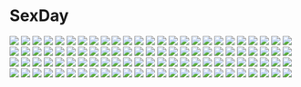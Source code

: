 # SexDay
![](https://konachan.com/image/c061c134902c22b48c79f54bc318bcc0/Konachan.com%20-%20180037%20armor%20bones%20cape%20dragon%20horns%20original%20pixiv_fantasia%20sword%20tagme%20tail%20tinmo%20weapon.jpg)
![](https://konachan.com/image/fb42beb801ccb3530ca543ce0fe66cc7/Konachan.com%20-%2012181%20kobayashi_yuji%20neon_genesis_evangelion%20soryu_asuka_langley%20underboob.jpg)
![](https://konachan.com/jpeg/bd1f0e136a7b5eb0296c77f74987d994/Konachan.com%20-%20265675%20aqua_eyes%20bike_shorts%20blush%20book%20hoodie%20nedia_r%20original%20purple_hair%20ribbons%20shorts%20skirt%20twintails%20white.jpg)
![](https://konachan.com/jpeg/4a5e06df22650a85adf804a62f466d07/Konachan.com%20-%20129339%20bikini%20breasts%20cleavage%20erect_nipples%20idolmaster%20kikuchi_makoto%20oyari_ashito%20panties%20scan%20swimsuit%20underwear.jpg)
![](https://konachan.com/image/85ca97d0ccce3ac4f3a79a0e730706e9/Konachan.com%20-%20171552%20blonde_hair%20boots%20dress%20fal_maro%20gloves%20gun%20hat%20long_hair%20mahou_shoujo_madoka_magica%20thighhighs%20tomoe_mami%20weapon%20yellow_eyes.jpg)
![](https://konachan.com/image/667755dd12d87761ca46f07ff90b24a1/Konachan.com%20-%2047494%20barefoot%20flat_chest%20gray_hair%20houmei%20long_hair%20nipples%20nude%20purple_eyes%20shining_wind%20sky%20taka_tony.jpg)
![](https://konachan.com/image/05ed5d337474ccd5c85ec2d89c17b810/Konachan.com%20-%20154192%20final_fantasy%20final_fantasy_xiii%20green_eyes%20hope_estheim%20white_hair.jpg)
![](https://konachan.com/image/759fb6b38965cd4a2c8e116a496dac74/Konachan.com%20-%2011984%20ciel%20shingetsutan_tsukihime%20tagme.jpg)
![](https://konachan.com/image/a80c6b591b43eda308ee6725e64b5237/Konachan.com%20-%20108177%20crying%20gray_eyes%20green_hair%20gumi%20short_hair%20tears%20vocaloid.jpg)
![](https://konachan.com/image/728278a84eebb15b8ff2dedcdcb00f9d/Konachan.com%20-%2034200%20animal_ears%20fang%20forest%20horo%20long_hair%20moon%20night%20nude%20ookami_to_koushinryou%20orange_hair%20red_eyes%20sky%20stars%20tail%20tree%20wolfgirl.jpg)
![](https://konachan.com/image/af487dcf91790bebeeb139568141f893/Konachan.com%20-%20166172%202girls%20ass%20ball%20beach%20bikini%20blue_eyes%20blue_hair%20breasts%20choker%20cleavage%20clouds%20original%20pink_hair%20purple_eyes%20ribbons%20short_hair%20sky%20swimsuit%20water.jpg)
![](https://konachan.com/jpeg/a0892bc6f89f534f24f9a9cb57bd68b4/Konachan.com%20-%20295038%20breasts%20brown_hair%20long_hair%20navel%20nipples%20ogino_atsuki%20original%20panties%20purple_eyes%20school_uniform%20underwear%20undressing%20waifu2x.jpg)
![](https://konachan.com/image/7bf2d4527798ea04a5deab82179d886d/Konachan.com%20-%20161688%20animal%20bloomers%20flowers%20gray_hair%20headphones%20hoodie%20liiko_%28lodougal%29%20long_hair%20luo_tianyi%20twintails%20vocaloid%20vocaloid_china.jpg)
![](https://konachan.com/image/af71b09e6fad3c2eba3c6472d31485e8/Konachan.com%20-%2094584%20blonde_hair%20blush%20flandre_scarlet%20heart%20mugi_%28banban53%29%20red_eyes%20touhou%20vampire%20wings.jpg)
![](https://konachan.com/image/1e3b693296fee2372066b3c4c3748d38/Konachan.com%20-%20182651%20blonde_hair%20breasts%20cherry_blossoms%20drink%20flowers%20horns%20hoshiguma_yuugi%20nipples%20onsen%20petals%20red_eyes%20sake%20shackles%20touhou%20ytoy.jpg)
![](https://konachan.com/jpeg/ff492231352d67bc64dd0339a9d912af/Konachan.com%20-%20199823%20akemi_homura%20black_hair%20headband%20long_hair%20mahou_shoujo_madoka_magica%20purple_eyes%20uniform%20white.jpg)
![](https://konachan.com/image/47eeefc24f6695d6b9ea5592f4724493/Konachan.com%20-%20180258%20anegasaki_nene%20chibi%20kobayakawa_rinko%20love_plus%20tagme%20takane_manaka.jpg)
![](https://konachan.com/image/0effc889f4c7566c574e9e19bdaae40f/Konachan.com%20-%20166391%20blue_hair%20daikichi_maru%20long_hair%20original%20white%20yellow_eyes.jpg)
![](https://konachan.com/jpeg/30eefcdd7437cc7bafb6d1cf189a4294/Konachan.com%20-%20182153%20breasts%20cleavage%20date_a_live%20izayoi_miku%20long_hair%20morimae_kazuya%20no_bra%20panties%20scan%20thighhighs%20underwear%20yatogami_tohka.jpg)
![](https://konachan.com/image/d97115d7a3ce083a3fed5aa2729abdc5/Konachan.com%20-%2021771%202girls%20animal%20bat%20flandre_scarlet%20hakurei_reimu%20japanese_clothes%20miko%20ofuda%20touhou%20vampire.jpg)
![](https://konachan.com/image/fbf9d8bbece1aae5877a9ecf7bde7896/Konachan.com%20-%20113033%20bow%20chagu%20dress%20green_hair%20kagiyama_hina%20long_hair%20red_eyes%20ribbons%20touhou.jpg)
![](https://konachan.com/jpeg/327bd35a90900437dff2b212b849a7b9/Konachan.com%20-%20130825%20gloves%20gun%20headphones%20miki_%28vocaloid%29%20red_hair%20thighhighs%20tyouya%20vocaloid%20weapon.jpg)
![](https://konachan.com/image/59dbedec31670760b544327093ded1a5/Konachan.com%20-%2092653%20jinouga%20monster_hunter%20torashiro_eiji.jpg)
![](https://konachan.com/image/732413a55c78c64384ad4f92a43c78b0/Konachan.com%20-%2096823%20alice_carroll%20aria%20blue_eyes%20dress%20gloves%20green_hair%20hat%20orange%20rushka%20scenic%20sunset%20water.jpg)
![](https://konachan.com/image/5f2891d51e0eaa3c2a4ae65e5566ba6a/Konachan.com%20-%20138352%202girls%20bed%20blue_hair%20blush%20bow%20breasts%20index%20kneehighs%20long_hair%20navel%20nipples%20no_bra%20panties%20panty_pull%20pussy%20short_hair%20socks%20uncensored%20underwear.jpg)
![](https://konachan.com/image/8a05bd0987c36644607138ccdc9bbfca/Konachan.com%20-%2056328%20ada_vessalius%20pandora_hearts.jpg)
![](https://konachan.com/image/7474f210aa896679e80baef08a38f886/Konachan.com%20-%20113597%202girls%20ass%20blush%20breast_grab%20brown_hair%20nopan%20original%20red_hair%20school_uniform%20yuri%20zasha.jpg)
![](https://konachan.com/image/4eaec55d3c982408999a95c9f49b1ef3/Konachan.com%20-%2016515%20aozaki_aoko%20bikini%20blue_eyes%20long_hair%20red_hair%20shingetsutan_tsukihime%20swimsuit.jpg)
![](https://konachan.com/jpeg/7eb9c26f0106e2a1cf6304882d02f809/Konachan.com%20-%2052886%20hayate_no_gotoku%20katsura_hinagiku%20pink_hair%20school_uniform%20transparent%20vector.jpg)
![](https://konachan.com/jpeg/5e0737306e8738fdcbf4c12d12e2ad0e/Konachan.com%20-%20206649%20deoxys%20pokemon%20renepolumorfous.jpg)
![](https://konachan.com/jpeg/bdf2fe98ca3dd556f0d97b537009882d/Konachan.com%20-%20282187%20blush%20brown_hair%20cherry_blossoms%20flowers%20hayami_rokushichi%20hoodie%20long_hair%20petals%20school_uniform%20tie%20ukita_akane%20yellow_eyes.jpg)
![](https://konachan.com/jpeg/3920ea97c2a4d701132bc065e5a9c2d6/Konachan.com%20-%20144891%20blonde_hair%20blush%20game_cg%20imouto_no_katachi%20male%20mima_chimari%20mima_yukito%20school_uniform%20short_hair%20sphere%20sunset%20tagme_%28artist%29%20water.jpg)
![](https://konachan.com/image/4915c68aa434fea32946839d21144558/Konachan.com%20-%207626%20animal_ears%20black_x_pink%20catgirl%20nanao_naru%20school_swimsuit%20swimsuit%20tagme.jpg)
![](https://konachan.com/jpeg/dbdad41bc566376586680d2de6658f2e/Konachan.com%20-%20252795%20beatless%20blue_eyes%20blue_hair%20bodysuit%20breasts%20lacia%20long_hair%20sugi_214%20white.jpg)
![](https://konachan.com/jpeg/97b1a51fea9a81fa42d1278a65786764/Konachan.com%20-%20218351%20bondage%20boots%20breasts%20censored%20con_su%20fellatio%20game_cg%20navel%20nipples%20nitroplus%20pussy_juice%20red_eyes%20rope%20short_hair%20thighhighs%20tokyo_necro%20white_hair.jpg)
![](https://konachan.com/jpeg/4c9edbf808c4f415af02ab8c03edd768/Konachan.com%20-%20122620%20amatsu_tokino%20bed%20blush%20bra%20cygnus%20game_cg%20green_eyes%20kikouyoku_senki_gin_no_toki_no_corona%20navel%20panties%20red_hair%20short_hair%20underwear.jpg)
![](https://konachan.com/jpeg/aa63c63f8ad9e00d421b55aa6b527ea2/Konachan.com%20-%20225579%20animal_ears%20bikini%20brown_eyes%20fan%20flowers%20food%20gray_hair%20ice_cream%20long_hair%20lpip%20original%20swimsuit%20white.jpg)
![](https://konachan.com/image/e31d28b57a0be090ea6467781d7a6a26/Konachan.com%20-%2078360%20hatsune_miku%20miku_append%20twintails%20vocaloid.jpg)
![](https://konachan.com/image/7936e6321767f4a6bef248a472a079a4/Konachan.com%20-%2044891%20ikkitousen%20ikkitousen_dragon_destiny%20ribbons%20ryomou_shimei%20skirt%20topless.jpg)
![](https://konachan.com/image/525de980795480c8f4763712e113759b/Konachan.com%20-%2079741%20beach%20bikini%20brown_eyes%20brown_hair%20gun%20original%20swimsuit%20weapon%20wet.jpg)
![](https://konachan.com/jpeg/cd7eb47e8d41a28f5ab766e7aa280486/Konachan.com%20-%20202445%20ass%20bow%20brown_eyes%20brown_hair%20close%20fang%20long_hair%20nagao_%28cat610%29%20original%20panties%20school_uniform%20striped_panties%20twintails%20underwear%20white.jpg)
![](https://konachan.com/image/7d4661357a5f7b1c3e4b7f79fa97e9b4/Konachan.com%20-%20128318%20animal_ears%20bunnygirl%20tagme%20tengen_toppa_gurren_lagann%20yoko_littner.jpg)
![](https://konachan.com/jpeg/6b795fad7fea459dd9e874dbd47b20ca/Konachan.com%20-%20152306%20blonde_hair%20blush%20fate_apocrypha%20fate_%28series%29%20fate_stay_night%20green_eyes%20ladymarta%20mordred%20ponytail%20short_hair%20shorts.jpg)
![](https://konachan.com/image/30c567a35b6518fac0cabc6f7d455f1a/Konachan.com%20-%20150066%20blush%20breasts%20elbow_gloves%20flowers%20garter_belt%20gloves%20hakurei_reimu%20kom%20long_hair%20navel%20nipples%20panties%20stockings%20thighhighs%20touhou%20underwear.jpg)
![](https://konachan.com/image/071e474b8157ef3b251587c6622d3be4/Konachan.com%20-%2062410%20blue_hair%20cirno%20dress%20fairy%20forest%20landscape%20lm7_%28op-center%29%20scenic%20short_hair%20touhou%20tree%20wings.jpg)
![](https://konachan.com/image/115243807155b61366508be09405a1ff/Konachan.com%20-%20210275%20boots%20bou_nin%20dress%20original%20polychromatic%20silhouette%20twintails.jpg)
![](https://konachan.com/image/6bbfb3cd8530aee048684446cfa7b612/Konachan.com%20-%2080928%20green_hair%20solty%20solty_rei.jpg)
![](https://konachan.com/image/d40353897ed08f08aaaedfb73d96a4f7/Konachan.com%20-%2018403%20rozen_maiden%20souseiseki%20suiseiseki.jpg)
![](https://konachan.com/jpeg/b9305593f1be4701bc9595da5eaf5e6b/Konachan.com%20-%20294842%20ass%20black_hair%20blue_eyes%20blush%20chelsea_soft%20game_cg%20long_hair%20mizuno_seina%20suite_life%20tagme_%28artist%29.jpg)
![](https://konachan.com/image/0c0da10ff1c18d4e39bf3c0bd92930b0/Konachan.com%20-%20107954%20ass%20garter_belt%20gray_hair%20maria_holic%20nurse%20shinouji_matsurika%20thighhighs%20third-party_edit%20twintails%20yamauchi_noriyasu%20yellow_eyes.jpg)
![](https://konachan.com/image/7c3467ed1a302c17b3887f680fbd16d5/Konachan.com%20-%20120989%20artoria_pendragon_%28all%29%20fate_%28series%29%20fate_stay_night%20fate_zero%20saber.jpg)
![](https://konachan.com/jpeg/09492a16ecf7f58e3ee70a2aa0a0adf3/Konachan.com%20-%20181874%20apple%20brown_eyes%20brown_hair%20cake%20candy%20chocolate%20dress%20drink%20flowers%20food%20fruit%20headdress%20long_hair%20original%20pantyhose%20strawberry%20tomoyami.jpg)
![](https://konachan.com/jpeg/df1fad8be99903b62ce75f6f0eda565e/Konachan.com%20-%20173846%20animal_ears%20bunny_ears%20bunnygirl%20long_hair%20mokoke%20no_bra%20panties%20purple_hair%20red_eyes%20shirt%20striped_panties%20touhou%20underwear%20white%20wink.jpg)
![](https://konachan.com/image/5bf166df3d8d11dd2093116faf5a1f26/Konachan.com%20-%20163992%20orange_eyes%20orange_hair%20pointed_ears%20sword_art_online%20yuuki_asuna.jpg)
![](https://konachan.com/image/cea72d8d91d726694f05193d2e43b434/Konachan.com%20-%2023959%20enma_ai%20jigoku_shoujo.jpg)
![](https://konachan.com/jpeg/0c40da2e606678c8cc505b4b3f68db86/Konachan.com%20-%20223732%20animal%20black_hair%20boots%20candy%20drums%20fish%20gloves%20headphones%20instrument%20lollipop%20long_hair%20original%20panties%20petals%20thighhighs%20underwear%20waifu2x.jpg)
![](https://konachan.com/jpeg/2ab766c93a02267201b2aa77d4710a9b/Konachan.com%20-%20232737%20bath%20bathtub%20black_hair%20blonde_hair%20blue_eyes%20blush%20breasts%20brown_eyes%20brown_hair%20game_cg%20group%20navel%20nipples%20nude%20tan_lines%20towel%20water%20wet%20wink.jpg)
![](https://konachan.com/image/b79056f217eae7f6cbbfd27f9c2d5efe/Konachan.com%20-%20110681%20hoshii_miki%20idolmaster%20minase_iori%20minazuki_randoseru.jpg)
![](https://konachan.com/image/198a1bdbb42b15bec930f579ab7273c1/Konachan.com%20-%2017728%20shameimaru_aya%20touhou.jpg)
![](https://konachan.com/jpeg/1f5f4e1b5f0a048fa092051977d3ff28/Konachan.com%20-%20258092%202girls%20aruterra%20ass%20barefoot%20black_hair%20blue_eyes%20bow%20breasts%20catgirl%20cleavage%20drink%20long_hair%20navel%20original%20panties%20short_hair%20tail%20underwear.jpg)
![](https://konachan.com/image/71d68417749347d567deb4d6b8cdcae3/Konachan.com%20-%20115639%20hakuouki_shinsengumi_kitan%20saitou_hajime%20yukimura_chizuru.jpg)
![](https://konachan.com/image/5ba067c5d64eeed6eb6d729eb3c681fc/Konachan.com%20-%2079120%20haruka_%28pokemon%29%20hikari_%28pokemon%29%20kasumi_%28pokemon%29%20maid%20pokemon.jpg)
![](https://konachan.com/image/c6b0103bbb2951a5185d951773d4f9c9/Konachan.com%20-%2023364%20air%20kanna%20kannabi_no_mikoto%20ryuuya%20sky%20sunset%20uraha.jpg)
![](https://konachan.com/image/b2ee842c6d142761c49b7858f70cadaa/Konachan.com%20-%2078288%20ashiwara_otoya%20japanese_clothes%20miko%20oouchi_itsuki%20peko%20tamafuri_series.jpg)
![](https://konachan.com/jpeg/fd407ee424fa91c6042276a4ce24e3df/Konachan.com%20-%20243830%20ass%20black_hair%20blush%20breasts%20hida_reiri%20hisashi_%28nekoman%29%20long_hair%20masou_gakuen_hxh%20nude%20wet.jpg)
![](https://konachan.com/image/658cb81bd4d85e74da0afade4d29f467/Konachan.com%20-%20172634%20bai_yemeng%20beach%20food%20ice_cream%20original%20popsicle%20shorts%20summer%20twintails.jpg)
![](https://konachan.com/jpeg/86c7a7961b0b100f7ffac83efc7a386f/Konachan.com%20-%20163415%20blonde_hair%20blue_eyes%20kriss_sison%20original%20wings.jpg)
![](https://konachan.com/jpeg/a6b06f3a646d88f8255ec19e3302f2d8/Konachan.com%20-%20208579%20aki_shizuha%20blonde_hair%20breasts%20navel%20nipples%20nude%20sivay%20touhou%20yellow_eyes.jpg)
![](https://konachan.com/jpeg/042d0e8cb78cf06226c4d293bcb16831/Konachan.com%20-%20116599%20black_hair%20fingering%20game_cg%20kamishiro_honoka%20love_2_quad%20marmalade%20masturbation%20naruse_hirofumi%20panties%20pantyhose%20school_uniform%20underwear.jpg)
![](https://konachan.com/image/f919a6e4215571aa03941eef636d4c5d/Konachan.com%20-%2057905%20hatsune_miku%20mamoru_%28artist%29%20vocaloid.jpg)
![](https://konachan.com/image/8db7715d2c27436d0d4932c5f865958d/Konachan.com%20-%20135812%20blush%20jpeg_artifacts%20kagome%20long_hair%20maid%20thighhighs.jpg)
![](https://konachan.com/image/5a151ba3073ef8329420924e91ce7007/Konachan.com%20-%2088517%202girls%20blonde_hair%20blue_hair%20panty_%26_stocking_with_garterbelt%20panty_%28character%29%20stocking_%28character%29%20thighhighs.jpg)
![](https://konachan.com/jpeg/bfa1de68595cb4a47533ac80d65e7f2a/Konachan.com%20-%20227217%20alc_%28ex2_lv%29%20building%20city%20clouds%20dualscreen%20instrument%20long_hair%20macross%20macross_delta%20mikumo_guynemer%20purple_eyes%20purple_hair%20sunset%20violin.jpg)
![](https://konachan.com/image/9565603c08d18e02bd65d4b61740ae49/Konachan.com%20-%20268024%20animal%20breasts%20brown_hair%20bubbles%20dress%20fish%20long_hair%20no_bra%20original%20panties%20red_eyes%20see_through%20sousouman%20summer_dress%20underwater%20underwear%20water.jpg)
![](https://konachan.com/image/b72d5ff25c601c7488579a317ae2bfa4/Konachan.com%20-%20271872%20close%20long_hair%20original%20red_hair%20topless%20underwater%20water%20watermark%20wenqing_yan_%28yuumei_art%29.jpg)
![](https://konachan.com/image/54db043b62fbeb1804428d8b7472bae4/Konachan.com%20-%2062250%20green_eyes%20panties%20pink_hair%20see_through%20tagme%20underwear.jpg)
![](https://konachan.com/jpeg/a943f2c2237de237a79d62369531763e/Konachan.com%20-%20155942%20breasts%20censored%20game_cg%20katakura_saki%20mote_sugite_shuraba_na_ore%20necklace%20nipples%20nopan%20praline%20purple_eyes%20red_hair%20sayori%20sex.jpg)
![](https://konachan.com/image/df99b38b7a2c20254eea9aa5389700cb/Konachan.com%20-%206831%20black_eyes%20black_hair%20blonde_hair%20blue_eyes%20brown_eyes%20brown_hair%20canvas%20car%20long_hair%20motorcycle%20ponytail%20saginomiya_ai%20shirt%20short_hair.jpg)
![](https://konachan.com/jpeg/98ea6ac7e952a6c8d8714b54e8cc7923/Konachan.com%20-%20125666%20animal_ears%20blush%20breast_hold%20bunny_ears%20bunnygirl%20no_bra%20nopan%20original%20pink_hair%20ryohka%20thighhighs%20twintails.jpg)
![](https://konachan.com/jpeg/74f377a7a9717f6f5869c13ae6c25de9/Konachan.com%20-%20182285%20clochette%20long_hair%20oshiki_hitoshi%20panties%20sakigake_generation%20transparent%20underwear%20yukinomiya_an%27on.jpg)
![](https://konachan.com/jpeg/c580512db8df1bcb52d5e61983a4f217/Konachan.com%20-%20174271%20ass%20black_hair%20coffee-kizoku%20game_cg%20glasses%20long_hair%20love_es_m%20mizushiro_ayaka.jpg)
![](https://konachan.com/jpeg/3b055b9ca8304a04512b2b25eed2f01c/Konachan.com%20-%20266027%20black_fire%20breasts%20cherry_blossoms%20cropped%20fate_%28series%29%20flowers%20green_hair%20horns%20long_hair%20nipples%20no_bra%20nopan%20orange_eyes%20petals%20thighhighs%20water.jpg)
![](https://konachan.com/image/a2f2d590b7474d142d543d370e2452ee/Konachan.com%20-%20218080%20dress%20hc%20long_hair%20red_eyes%20sakurakouji_luna%20tsuki_ni_yorisou_otome_no_sahou%20twintails%20white_hair.jpg)
![](https://konachan.com/image/2af61f6482139b92cf88de3a143f2cf6/Konachan.com%20-%2090739%20blue_hair%20bow%20brown_hair%20cirno%20fairy%20green_eyes%20hakurei_reimu%20hat%20headband%20night%20red_eyes%20scarf%20short_hair%20snow%20touhou%20white_hair%20witch_hat.jpg)
![](https://konachan.com/image/629f4d3f776d1e78f5d04a130dc443a8/Konachan.com%20-%2062164%20hat%20purple_hair%20red_eyes%20remilia_scarlet%20ribbons%20shiroganeusagi%20short_hair%20skirt%20thighhighs%20touhou%20vampire%20wings.jpg)
![](https://konachan.com/image/7fa43476154694441d61fabde90d83c7/Konachan.com%20-%20143385%202girls%20autumn%20black_hair%20breast_hold%20brown_hair%20leaves%20miyama-zero%20nude%20onsen%20original%20scan.jpg)
![](https://konachan.com/image/7c5311762390164e4caaab4c40af0d60/Konachan.com%20-%2039932%20aquaplus%20kusakabe_yuki%20leaf%20nakamura_takeshi%20to_heart%20to_heart_2.jpg)
![](https://konachan.com/jpeg/711463889b1107b95689edf4e362e1cb/Konachan.com%20-%2087926%20araragi_koyomi%20bakemonogatari%20black_hair%20blush%20long_hair%20male%20panties%20purple_hair%20school_uniform%20short_hair%20skirt%20thighhighs%20underwear%20white.jpg)
![](https://konachan.com/image/a868d8c9b2830db38059c6a211495b84/Konachan.com%20-%20151315%20all_male%20asasumiboochan%20blonde_hair%20green_eyes%20kagamine_len%20male%20shirt%20vocaloid%20wristwear.jpg)
![](https://konachan.com/jpeg/8399732961b7c5c44108921eabf0ca77/Konachan.com%20-%20224042%20black_hair%20blush%20brown_hair%20china_moeka%20hat%20kneehighs%20military%20misaki_akeno%20purple_eyes%20red_eyes%20shira-nyoro%20short_hair%20skirt%20twintails%20uniform.jpg)
![](https://konachan.com/image/70f96ec612a27a82252165bbd2f9202c/Konachan.com%20-%20261577%20bell%20breasts%20collar%20dark_skin%20fang%20food%20foxgirl%20gloves%20navel%20nipples%20penis%20pink_hair%20pussy%20sex%20stockings%20tail%20tamamo_cat%20uncensored%20yellow_eyes.jpg)
![](https://konachan.com/jpeg/04a9622262b144c5fb0664f396226e52/Konachan.com%20-%2094581%20aki_minoriko%20aki_shizuha%20group%20kagiyama_hina%20kawashiro_nitori%20kochiya_sanae%20kuromiya%20miko%20moriya_suwako%20rope%20touhou%20wolfgirl%20yasaka_kanako.jpg)
![](https://konachan.com/image/c76e37d1ea4537b0424897f1ab98f7f1/Konachan.com%20-%2031638%20blue%20kimura_kaere%20sayonara_zetsubou_sensei%20sky.jpg)
![](https://konachan.com/image/5ed1d178afea5ec3d2ed9bcd5556f14d/Konachan.com%20-%20298410%20bell%20cake%20christmas%20close%20food%20luode_huayuan%20original%20pantyhose%20stockings%20thighhighs.jpg)
![](https://konachan.com/image/fb1b265e5aa73f6b1b0dc271c1bb7b46/Konachan.com%20-%20180281%20animal_ears%20aqua_eyes%20brown_hair%20catgirl%20guitar%20headphones%20instrument%20long_hair%20navel%20original%20school_uniform%20skirt%20tie%20tyaba_neko%20zoom_layer.jpg)
![](https://konachan.com/jpeg/ab75db64039109551d96e61b7aec060c/Konachan.com%20-%20109567%20breasts%20mobile_suit_gundam%20mobile_suit_gundam_00%20nipples%20tadano_akira%20tieria_erde%20topless.jpg)
![](https://konachan.com/image/6578d55d6a6f3b347deaf7a38eb65a7b/Konachan.com%20-%20187521%20blue_eyes%20blue_hair%20fireworks%20hatsune_miku%20japanese_clothes%20kimono%20long_hair%20michi_%28iawei%29%20twintails%20umbrella%20vocaloid.jpg)
![](https://konachan.com/image/2b24b778b5682993bb420ef85ac39b02/Konachan.com%20-%20179221%20anbe_yoshirou%20animal%20bird%20dress%20flowers%20forest%20grass%20green_hair%20hatsune_miku%20rabbit%20ribbons%20thighhighs%20tree%20twintails%20vocaloid.jpg)
![](https://konachan.com/image/3f28c59a26abb1bb471d89791541e688/Konachan.com%20-%20180740%20aqua_eyes%20blonde_hair%20book%20breasts%20glasses%20hat%20i-8_%28kancolle%29%20jpeg_artifacts%20kane-neko%20long_hair%20school_swimsuit%20swimsuit%20thighhighs%20water%20wet.jpg)
![](https://konachan.com/image/2c068c9543f3670429931397bf5a1d4e/Konachan.com%20-%20147455%20animal_ears%20chibi%20dress%20green_hair%20red_hair%20tagme%20tagme_%28artist%29%20tail%20wink.jpg)
